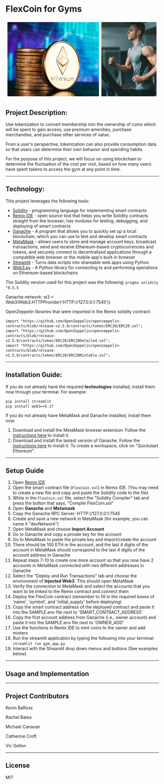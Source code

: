 # FlexCoin for Gyms

![](Images/header_img_1.png)

## Project Description: 

Use tokenization to convert membership into the ownership of coins which will be spent to gain access, use premium amenities, purchase merchandise, and purchase other services of value. 

From a user's perspective, tokenization can also provide consumption data so that users can determine their own behavior and spending habits. 

For the purpose of this project, we will focus on using blockchain to determine the fluctuation of the cost per visit, based on how many users have spent tokens to access the gym at any point in time. 

---

## Technology:

This project leverages the following tools:
* [Solidity](https://docs.soliditylang.org/en/v0.8.13/) - programming language for implementing smart contracts
* [Remix IDE](https://remix.ethereum.org/#optimize=false&runs=200&evmVersion=null&version=soljson-v0.8.7+commit.e28d00a7.js) - open source tool that helps you write Solidity contracts straight from the browser; has modules for testing, debugging, and deploying of smart contracts
* [Ganache](https://trufflesuite.com/ganache/) - A program that allows you to quickly set up a local blockchain, which you can use to test and develop smart contracts
* [MetaMask](https://metamask.io/) - allows users to store and manage account keys, broadcast transactions, send and receive Ethereum-based cryptocurrencies and tokens, and securely connect to decentralized applications through a compatible web browser or the mobile app's built-in browser
* [Streamlit](https://streamlit.io/) - Turns data scripts into shareable web apps using Python
* [Web3.py](https://web3py.readthedocs.io/en/stable/overview.html) - A Python library for connecting to and performing operations on Ethereum-based blockchains

The Solidity version used for this project was the following:
`pragma solidity ^0.5.5`

Ganache network: w3 = Web3(Web3.HTTPProvider('HTTP://127.0.0.1:7545'))

OpenZeppelin libraries that were imported in the Remix solidity contract:

```
import "https://github.com/OpenZeppelin/openzeppelin-contracts/blob/release-v2.5.0/contracts/token/ERC20/ERC20.sol";
import "https://github.com/OpenZeppelin/openzeppelin-contracts/blob/release-v2.5.0/contracts/token/ERC20/ERC20Detailed.sol";
import "https://github.com/OpenZeppelin/openzeppelin-contracts/blob/release-v2.5.0/contracts/token/ERC20/ERC20Mintable.sol";
```
---

## Installation Guide:

If you do not already have the required **technologies** installed, install them now through your terminal.
For example:
```
pip install streamlit
pip install web3==5.17
```

If you do not already have MetaMask and Ganache installed, install them now: 
1. Download and install the MetaMask browser extension. Follow the [instructions here](https://metamask.io/download/) to install it.
2. Download and install the lastest version of Ganache. Follow the [instructions here](https://trufflesuite.com/ganache/) to install it. To create a workspace, click on "Quickstart Ethereum".

---

## Setup Guide 
1. Open [Remix IDE](https://remix.ethereum.org/#optimize=false&runs=200&evmVersion=null&version=soljson-v0.8.7+commit.e28d00a7.js) 
2. Open the smart contract file (`FlexCoin.sol`) in Remix IDE. (You may need to create a new file and copy and paste the Solidity code to the file)
3. While in the `FlexCoin.sol` file, select the "Solidity Compiler" tab and press the button that says, "Compile FlexCoin.sol"
4. Open **Ganache** and **Metamask**
5. Copy the Ganache RPC Server: HTTP://127.0.0.1:7545
6. Create and save a new network in MetaMask (for example, you can name it "devNetwork")
7. Open MetaMask and choose **Import Account**
8. Go to Ganache and copy a private key for the account
9. Go to MetaMask to paste the private key and import/create the account
10. There should be 100 ETH in the account, and the last 4 digits of the account in MetaMask should correspond to the last 4 digits of the account address in Ganache
11. Repeat steps 7-10 to create one more account so that you now have 2 accounts in MetaMask connected with two different addresses in Ganache
12. Select the "Deploy and Run Transactions" tab and choose the environment of **Injected Web3**. This should open MetaMask
13. Verify the connection to MetaMask and select the accounts that you want to be linked to the Remix contract and connect them 
14. Deploy the FlexCoin contract (remember to fill in the required boxes of 'name', 'symbol', and 'initial_supply' before deploying)
15. Copy the smart contract address of the deployed contract and paste it into the SAMPLE.env file next to 'SMART_CONTRACT_ADDRESS'
16. Copy the first account address from Ganache (i.e., owner account) and paste it into the SAMPLE.env file next to 'OWNER_ADD' 
16. Use the functions in Remix IDE to mint coins to the owner and add minters 
17. Run the streamlit application by typing the following into your terminal:
` streamlit run gym_app.py`
18. Interact with the Streamlit drop down menus and buttons (See examples below)
---

## Usage and Implementation





---

## Project Contributors

Kevin BaRoss

Rachel Bates

Michael Canavan

Catherine Croft

Vic Gellon

---

## License

MIT


